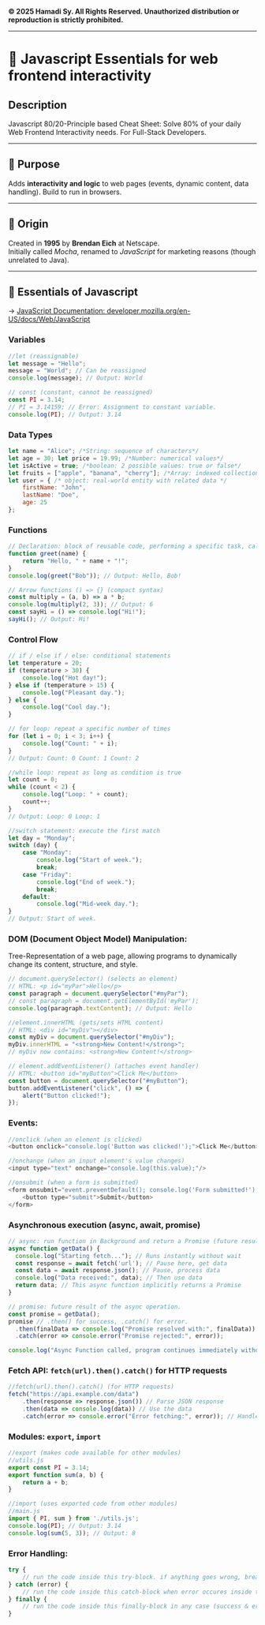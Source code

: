 **© 2025 Hamadi Sy. All Rights Reserved. Unauthorized distribution or reproduction is strictly prohibited.**

---

# 🚀 Javascript Essentials for web frontend interactivity

## Description
Javascript 80/20-Principle based Cheat Sheet: Solve 80% of your daily Web Frontend Interactivity needs. For Full-Stack Developers.

---

## 🎯 Purpose
Adds **interactivity and logic** to web pages (events, dynamic content, data handling). Build to run in browsers. 

---

## 🌱 Origin
Created in **1995** by **Brendan Eich** at Netscape.  
Initially called *Mocha*, renamed to *JavaScript* for marketing reasons (though unrelated to Java).

---

## 🧠 Essentials of Javascript
→ [JavaScript Documentation: developer.mozilla.org/en-US/docs/Web/JavaScript](developer.mozilla.org/en-US/docs/Web/JavaScript)

### Variables
```javascript
//let (reassignable)
let message = "Hello";
message = "World"; // Can be reassigned
console.log(message); // Output: World

// const (constant, cannot be reassigned)
const PI = 3.14;
// PI = 3.14159; // Error: Assignment to constant variable.
console.log(PI); // Output: 3.14
```

### Data Types
```javascript
let name = "Alice"; /*String: sequence of characters*/
let age = 30; let price = 19.99; /*Number: numerical values*/
let isActive = true; /*boolean: 2 possible values: true or false*/
let fruits = ["apple", "banana", "cherry"]; /*Array: indexed collection of elements of same type*/
let user = { /* object: real-world entity with related data */
    firstName: "John",
    lastName: "Doe",
    age: 25
};
```

### Functions
```javascript
// Declaration: block of reusable code, performing a specific task, callable by called by name
function greet(name) {
    return "Hello, " + name + "!";
}
console.log(greet("Bob")); // Output: Hello, Bob!

// Arrow functions () => {} (compact syntax)
const multiply = (a, b) => a * b;
console.log(multiply(2, 3)); // Output: 6
const sayHi = () => console.log("Hi!");
sayHi(); // Output: Hi!
```

### Control Flow
```javascript
// if / else if / else: conditional statements 
let temperature = 20;
if (temperature > 30) {
    console.log("Hot day!");
} else if (temperature > 15) {
    console.log("Pleasant day.");
} else {
    console.log("Cool day.");
}

// for loop: repeat a specific number of times
for (let i = 0; i < 3; i++) {
    console.log("Count: " + i);
}
// Output: Count: 0 Count: 1 Count: 2

//while loop: repeat as long as condition is true
let count = 0;
while (count < 2) {
    console.log("Loop: " + count);
    count++;
}
// Output: Loop: 0 Loop: 1

//switch statement: execute the first match
let day = "Monday";
switch (day) {
    case "Monday":
        console.log("Start of week.");
        break;
    case "Friday":
        console.log("End of week.");
        break;
    default:
        console.log("Mid-week day.");
}
// Output: Start of week.
```

### DOM (Document Object Model) Manipulation: 
Tree-Representation of a web page, allowing programs to dynamically change its content, structure, and style.

```javascript
// document.querySelector() (selects an element)
// HTML: <p id="myPar">Hello</p>
const paragraph = document.querySelector("#myPar");
// const paragraph = document.getElementById('myPar');
console.log(paragraph.textContent); // Output: Hello

//element.innerHTML (gets/sets HTML content)
// HTML: <div id="myDiv"></div>
const myDiv = document.querySelector("#myDiv");
myDiv.innerHTML = "<strong>New Content!</strong>";
// myDiv now contains: <strong>New Content!</strong>

// element.addEventListener() (attaches event handler)
// HTML: <button id="myButton">Click Me</button>
const button = document.querySelector("#myButton");
button.addEventListener("click", () => {
    alert("Button clicked!");
});
```

### Events:
```javascript
//onclick (when an element is clicked)
<button onclick="console.log('Button was clicked!');">Click Me</button>

//onchange (when an input element's value changes)
<input type="text" onchange="console.log(this.value);"/>

//onsubmit (when a form is submitted)
<form onsubmit="event.preventDefault(); console.log('Form submitted!');">
    <button type="submit">Submit</button>
</form>
```

### Asynchronous execution (async, await, promise)
```javascript
// async: run function in Background and return a Promise (future result)
async function getData() {
  console.log("Starting fetch..."); // Runs instantly without wait  
  const response = await fetch('url'); // Pause here, get data
  const data = await response.json(); // Pause, process data  
  console.log("Data received:", data); // Then use data
  return data; // This async function implicitly returns a Promise
}

// promise: future result of the async operation.
const promise = getData();
promise // .then() for success, .catch() for error.
  .then(finalData => console.log("Promise resolved with:", finalData))
  .catch(error => console.error("Promise rejected:", error));

console.log("Async Function called, program continues immediately without waiting for getData's awaits.");
```

### Fetch API: `fetch(url).then().catch()` for HTTP requests
```javascript
//fetch(url).then().catch() (for HTTP requests)
fetch("https://api.example.com/data")
    .then(response => response.json()) // Parse JSON response
    .then(data => console.log(data)) // Use the data
    .catch(error => console.error("Error fetching:", error)); // Handle errors
```

### Modules: `export`, `import`
```javascript
//export (makes code available for other modules)
//utils.js
export const PI = 3.14;
export function sum(a, b) {
    return a + b;
}

//import (uses exported code from other modules)
//main.js
import { PI, sum } from './utils.js';
console.log(PI); // Output: 3.14
console.log(sum(5, 3)); // Output: 8
```

### Error Handling:
```javascript
try {
    // run the code inside this try-block. if anything goes wrong, break the code execution there and go to the catch-block 
} catch (error) {
    // run the code inside this catch-block when error occures inside the try-block to handle the error gracefully (e.g. show a user- friendly message
} finally {
    // run the code inside this finally-block in any case (success & error) bevor leaving the Code
}
```